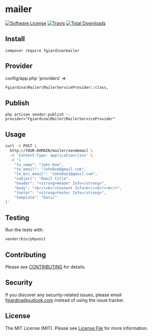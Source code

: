 # mailer

[![Software License](https://img.shields.io/badge/license-MIT-brightgreen.svg?style=flat-square)](LICENSE.md)
[![Travis](https://img.shields.io/travis/fgiardina/mailer.svg?style=flat-square)]()
[![Total Downloads](https://img.shields.io/packagist/dt/fgiardina/mailer.svg?style=flat-square)](https://packagist.org/packages/fgiardina/mailer)

## Install
`composer require fgiardina/mailer`

## Provider
config/app.php 'providers' =>
``` bash
Fgiardina\Mailer\MailerServiceProvider::class,
```

## Publish
`php artisan vendor:publish --provider="Fgiardina\Mailer\MailerServiceProvider"`

## Usage
``` bash
curl -X POST \
  http://YOUR-DOMAIN/mailer/sendemail \
  -H 'Content-Type: application/json' \
  -d '{
    "to_name": "John Doe",
    "to_email": "JohnDoe@gmail.com",
    "to_bcc_email": "JohnDoe2@gmail.com",
    "subject": "Email title",
    "header": "<strong>Header Info</strong>",
    "body": "<br/><br/>Content Info<br/><br/><br/>",
    "footer": "<strong>Footer Info</strong>",
    "template": "basic"
}'
```

## Testing
Run the tests with:

``` bash
vendor/bin/phpunit
```

## Contributing
Please see [CONTRIBUTING](CONTRIBUTING.md) for details.

## Security
If you discover any security-related issues, please email fgiardina@outlook.com instead of using the issue tracker.

## License
The MIT License (MIT). Please see [License File](/LICENSE.md) for more information.